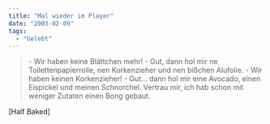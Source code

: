 ```yaml
---
title: "Mal wieder im Player"
date: "2003-02-09"
tags:
  - "Gelebt"
---
```


> \- Wir haben keine Blättchen mehr!
> \- Gut, dann hol mir ne Toilettenpapierrolle, nen Korkenzieher und nen bißchen Alufolie.
> \- Wir haben keinen Korkenzieher!
> \- Gut… dann hol mir eine Avocado, einen Eispickel und meinen Schnorchel. Vertrau mir, ich hab schon mit weniger Zutaten einen Bong gebaut.

\[Half Baked\]
